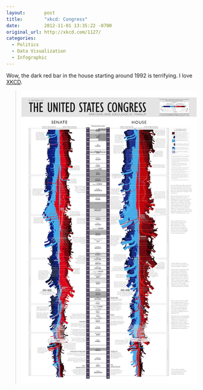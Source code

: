 ```yaml
---
layout:       post
title:        "xkcd: Congress"
date:         2012-11-01 13:35:22 -0700
original_url: http://xkcd.com/1127/
categories:
  - Politics
  - Data Visualization
  - Infographic
---
```


Wow, the dark red bar in the house starting around 1992 is terrifying. I love  [XKCD](http://xkcd.com).

 >  [![Congress](/assets/import/bd1498e61435d2fcbcc7835b195a7ee9.png)](http://xkcd.com/1127) 

